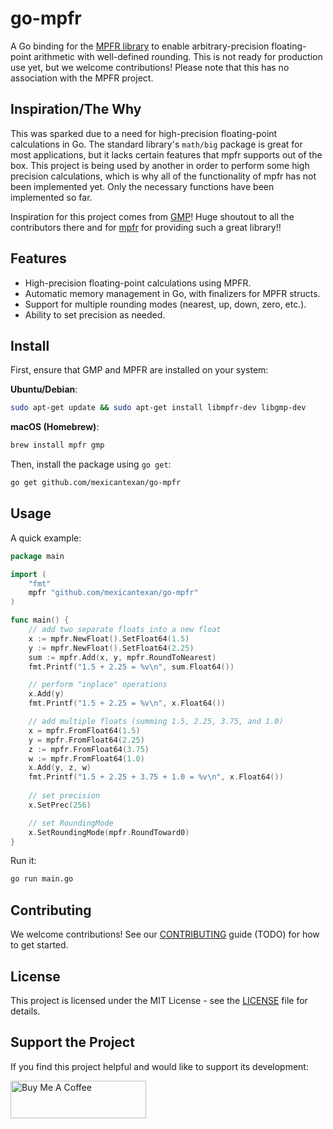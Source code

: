 # go-mpfr

A Go binding for the [MPFR library](https://www.mpfr.org/) to enable arbitrary-precision floating-point arithmetic with well-defined rounding. This is not ready for production use yet, but we welcome contributions! Please note that this has no association with the MPFR project.

## Inspiration/The Why
This was sparked due to a need for high-precision floating-point calculations in Go. The standard library's `math/big` package is great for most applications, but it lacks certain features that mpfr supports out of the box. This project is being used by another in order to perform some high precision calculations, which is why all of the functionality of mpfr has not been implemented yet. Only the necessary functions have been implemented so far.

Inspiration for this project comes from [GMP](https://github.com/ncw/gmp)! Huge shoutout to all the contributors there and for [mpfr](https://machinecognitis.github.io/Math.Mpfr.Native/html/6146e71f-a352-2e48-f234-6d79ad0f8c3c.htm) for providing such a great library!!

## Features

- High-precision floating-point calculations using MPFR.
- Automatic memory management in Go, with finalizers for MPFR structs.
- Support for multiple rounding modes (nearest, up, down, zero, etc.).
- Ability to set precision as needed.

## Install

First, ensure that GMP and MPFR are installed on your system:

**Ubuntu/Debian**:
```bash
sudo apt-get update && sudo apt-get install libmpfr-dev libgmp-dev
```
**macOS (Homebrew)**:
```bash
brew install mpfr gmp
```

Then, install the package using `go get`:
```bash
go get github.com/mexicantexan/go-mpfr
```

## Usage

A quick example:

```go
package main

import (
	"fmt"
	mpfr "github.com/mexicantexan/go-mpfr"
)

func main() {
	// add two separate floats into a new float
	x := mpfr.NewFloat().SetFloat64(1.5)
	y := mpfr.NewFloat().SetFloat64(2.25)
	sum := mpfr.Add(x, y, mpfr.RoundToNearest)
	fmt.Printf("1.5 + 2.25 = %v\n", sum.Float64())

	// perform "inplace" operations 
	x.Add(y)
	fmt.Printf("1.5 + 2.25 = %v\n", x.Float64())

	// add multiple floats (summing 1.5, 2.25, 3.75, and 1.0)
	x = mpfr.FromFloat64(1.5)
	y = mpfr.FromFloat64(2.25)
	z := mpfr.FromFloat64(3.75)
	w := mpfr.FromFloat64(1.0)
    x.Add(y, z, w)
	fmt.Printf("1.5 + 2.25 + 3.75 + 1.0 = %v\n", x.Float64())
	
	// set precision 
	x.SetPrec(256)

	// set RoundingMode 
	x.SetRoundingMode(mpfr.RoundToward0)
}
```
Run it:
```bash
go run main.go
```

## Contributing
We welcome contributions! See our [CONTRIBUTING](https://github.com/mexicantexan/go-mpfr/blob/master/CONTRIBUTING.md) guide (TODO) for how to get started.

## License
This project is licensed under the MIT License - see the [LICENSE](https://github.com/mexicantexan/go-mpfr/blob/master/LICENSE) file for details.

## Support the Project
If you find this project helpful and would like to support its development:

<a href="https://buymeacoffee.com/mexicantexan" target="_blank">
<img src="https://cdn.buymeacoffee.com/buttons/v2/default-yellow.png" alt="Buy Me A Coffee" style="height: 60px !important; width: 217px !important;">
</a>
